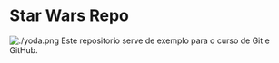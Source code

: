 # Star Wars Repo
![./yoda.png](YODA)
Este repositorio serve de exemplo para o curso de Git e GitHub.
